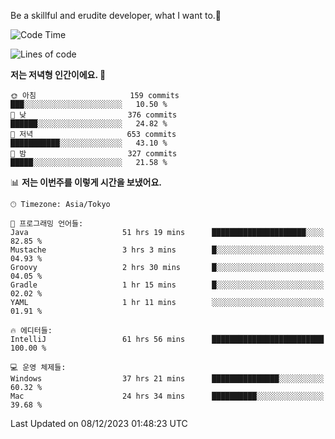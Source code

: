 Be a skillful and erudite developer, what I want to.👶

<!--START_SECTION:waka-->
![Code Time](http://img.shields.io/badge/Code%20Time-323%20hrs%2053%20mins-blue)

![Lines of code](https://img.shields.io/badge/%EC%A0%80%EB%8A%94%20%EC%97%AC%ED%83%9C%EA%B9%8C%EC%A7%80%20-744.5%20thousand%20%EC%A4%84%EC%9D%98%20%EC%BD%94%EB%93%9C%EB%A5%BC%20%EC%9E%91%EC%84%B1%ED%96%88%EC%96%B4%EC%9A%94.-blue)

**저는 저녁형 인간이에요. 🦉** 

```text
🌞 아침                     159 commits         ███░░░░░░░░░░░░░░░░░░░░░░   10.50 % 
🌆 낮　                     376 commits         ██████░░░░░░░░░░░░░░░░░░░   24.82 % 
🌃 저녁                     653 commits         ███████████░░░░░░░░░░░░░░   43.10 % 
🌙 밤　                     327 commits         █████░░░░░░░░░░░░░░░░░░░░   21.58 % 
```


📊 **저는 이번주를 이렇게 시간을 보냈어요.** 

```text
🕑︎ Timezone: Asia/Tokyo

💬 프로그래밍 언어들: 
Java                     51 hrs 19 mins      █████████████████████░░░░   82.85 % 
Mustache                 3 hrs 3 mins        █░░░░░░░░░░░░░░░░░░░░░░░░   04.93 % 
Groovy                   2 hrs 30 mins       █░░░░░░░░░░░░░░░░░░░░░░░░   04.05 % 
Gradle                   1 hr 15 mins        █░░░░░░░░░░░░░░░░░░░░░░░░   02.02 % 
YAML                     1 hr 11 mins        ░░░░░░░░░░░░░░░░░░░░░░░░░   01.91 % 

🔥 에디터들: 
IntelliJ                 61 hrs 56 mins      █████████████████████████   100.00 % 

💻 운영 체제들: 
Windows                  37 hrs 21 mins      ███████████████░░░░░░░░░░   60.32 % 
Mac                      24 hrs 34 mins      ██████████░░░░░░░░░░░░░░░   39.68 % 
```


 Last Updated on 08/12/2023 01:48:23 UTC
<!--END_SECTION:waka-->
